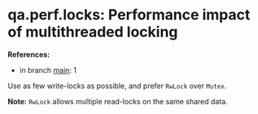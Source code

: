 # qa.perf.locks: Performance impact of multithreaded locking

**References:**

- in branch [main](https://github.com/mhatzl/evident/tree/main): 1

Use as few write-locks as possible, and prefer `RwLock` over `Mutex`.

**Note:** `RwLock` allows multiple read-locks on the same shared data.
